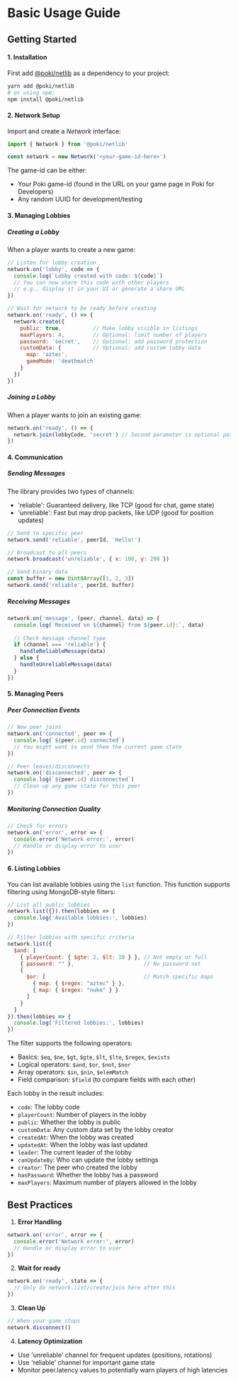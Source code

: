 # Basic Usage Guide

## Getting Started

#### 1. Installation
First add [@poki/netlib](https://www.npmjs.com/package/@poki/netlib) as a dependency to your project:
```sh
yarn add @poki/netlib
# or using npm:
npm install @poki/netlib
```

#### 2. Network Setup
Import and create a _Network_ interface:
```js
import { Network } from '@poki/netlib'

const network = new Network('<your-game-id-here>')
```
The game-id can be either:
- Your Poki game-id (found in the URL on your game page in Poki for Developers)
- Any random UUID for development/testing

#### 3. Managing Lobbies

##### Creating a Lobby
When a player wants to create a new game:
```js
// Listen for lobby creation
network.on('lobby', code => {
  console.log(`Lobby created with code: ${code}`)
  // You can now share this code with other players
  // e.g., display it in your UI or generate a share URL
})

// Wait for network to be ready before creating
network.on('ready', () => {
  network.create({
    public: true,          // Make lobby visible in listings
    maxPlayers: 4,         // Optional: limit number of players
    password: 'secret',    // Optional: add password protection
    customData: {          // Optional: add custom lobby data
      map: 'aztec',
      gameMode: 'deathmatch'
    }
  })
})
```

##### Joining a Lobby
When a player wants to join an existing game:
```js
network.on('ready', () => {
  network.join(lobbyCode, 'secret') // Second parameter is optional password
})
```

#### 4. Communication

##### Sending Messages
The library provides two types of channels:
- 'reliable': Guaranteed delivery, like TCP (good for chat, game state)
- 'unreliable': Fast but may drop packets, like UDP (good for position updates)

```js
// Send to specific peer
network.send('reliable', peerId, 'Hello!')

// Broadcast to all peers
network.broadcast('unreliable', { x: 100, y: 200 })

// Send binary data
const buffer = new Uint8Array([1, 2, 3])
network.send('reliable', peerId, buffer)
```

##### Receiving Messages
```js
network.on('message', (peer, channel, data) => {
  console.log(`Received on ${channel} from ${peer.id}:`, data)
  
  // Check message channel type
  if (channel === 'reliable') {
    handleReliableMessage(data)
  } else {
    handleUnreliableMessage(data)
  }
})
```

#### 5. Managing Peers

##### Peer Connection Events
```js
// New peer joins
network.on('connected', peer => {
  console.log(`${peer.id} connected`)
  // You might want to send them the current game state
})

// Peer leaves/disconnects
network.on('disconnected', peer => {
  console.log(`${peer.id} disconnected`)
  // Clean up any game state for this peer
})
```

##### Monitoring Connection Quality
```js
// Check for errors
network.on('error', error => {
  console.error('Network error:', error)
  // Handle or display error to user
})
```

#### 6. Listing Lobbies
You can list available lobbies using the `list` function. This function supports filtering using MongoDB-style filters:

```js
// List all public lobbies
network.list({}).then(lobbies => {
  console.log('Available lobbies:', lobbies)
})

// Filter lobbies with specific criteria
network.list({
  $and: [
    { playerCount: { $gte: 2, $lt: 10 } }, // Not empty or full
    { password: "" },                      // No password set
    { 
      $or: [                               // Match specific maps
        { map: { $regex: "aztec" } },
        { map: { $regex: "nuke" } }
      ]
    }
  ]
}).then(lobbies => {
  console.log('Filtered lobbies:', lobbies)
})
```

The filter supports the following operators:
- Basics: `$eq`, `$ne`, `$gt`, `$gte`, `$lt`, `$lte`, `$regex`, `$exists`
- Logical operators: `$and`, `$or`, `$not`, `$nor`
- Array operators: `$in`, `$nin`, `$elemMatch`
- Field comparison: `$field` (to compare fields with each other)

Each lobby in the result includes:
- `code`: The lobby code
- `playerCount`: Number of players in the lobby
- `public`: Whether the lobby is public
- `customData`: Any custom data set by the lobby creator
- `createdAt`: When the lobby was created
- `updatedAt`: When the lobby was last updated
- `leader`: The current leader of the lobby
- `canUpdateBy`: Who can update the lobby settings
- `creator`: The peer who created the lobby
- `hasPassword`: Whether the lobby has a password
- `maxPlayers`: Maximum number of players allowed in the lobby

## Best Practices

1. **Error Handling**
```js
network.on('error', error => {
  console.error('Network error:', error)
  // Handle or display error to user
})
```

2. **Wait for ready**
```js
network.on('ready', state => {
  // Only do network.list/create/join here after this
})
```

3. **Clean Up**
```js
// When your game stops
network.disconnect()
```

4. **Latency Optimization**
- Use 'unreliable' channel for frequent updates (positions, rotations)
- Use 'reliable' channel for important game state
- Monitor peer.latency values to potentially warn players of high latencies
